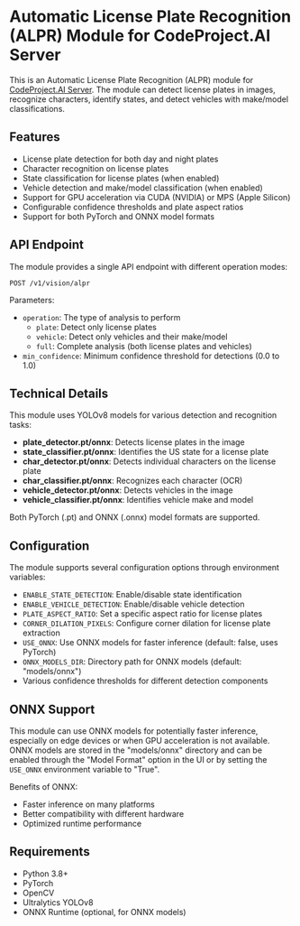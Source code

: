 # Automatic License Plate Recognition (ALPR) Module for CodeProject.AI Server

This is an Automatic License Plate Recognition (ALPR) module for [CodeProject.AI Server](https://www.codeproject.com/Articles/5322557/CodeProject-AI-Server-AI-the-easy-way). The module can detect license plates in images, recognize characters, identify states, and detect vehicles with make/model classifications.

## Features

- License plate detection for both day and night plates
- Character recognition on license plates
- State classification for license plates (when enabled)
- Vehicle detection and make/model classification (when enabled)
- Support for GPU acceleration via CUDA (NVIDIA) or MPS (Apple Silicon)
- Configurable confidence thresholds and plate aspect ratios
- Support for both PyTorch and ONNX model formats

## API Endpoint

The module provides a single API endpoint with different operation modes:

```
POST /v1/vision/alpr
```

Parameters:
- `operation`: The type of analysis to perform
  - `plate`: Detect only license plates
  - `vehicle`: Detect only vehicles and their make/model
  - `full`: Complete analysis (both license plates and vehicles)
- `min_confidence`: Minimum confidence threshold for detections (0.0 to 1.0)

## Technical Details

This module uses YOLOv8 models for various detection and recognition tasks:

- **plate_detector.pt/onnx**: Detects license plates in the image
- **state_classifier.pt/onnx**: Identifies the US state for a license plate
- **char_detector.pt/onnx**: Detects individual characters on the license plate
- **char_classifier.pt/onnx**: Recognizes each character (OCR)
- **vehicle_detector.pt/onnx**: Detects vehicles in the image
- **vehicle_classifier.pt/onnx**: Identifies vehicle make and model

Both PyTorch (.pt) and ONNX (.onnx) model formats are supported.

## Configuration

The module supports several configuration options through environment variables:

- `ENABLE_STATE_DETECTION`: Enable/disable state identification
- `ENABLE_VEHICLE_DETECTION`: Enable/disable vehicle detection
- `PLATE_ASPECT_RATIO`: Set a specific aspect ratio for license plates
- `CORNER_DILATION_PIXELS`: Configure corner dilation for license plate extraction
- `USE_ONNX`: Use ONNX models for faster inference (default: false, uses PyTorch)
- `ONNX_MODELS_DIR`: Directory path for ONNX models (default: "models/onnx")
- Various confidence thresholds for different detection components

## ONNX Support

This module can use ONNX models for potentially faster inference, especially on edge devices or when GPU acceleration is not available. ONNX models are stored in the "models/onnx" directory and can be enabled through the "Model Format" option in the UI or by setting the `USE_ONNX` environment variable to "True".

Benefits of ONNX:
- Faster inference on many platforms
- Better compatibility with different hardware
- Optimized runtime performance

## Requirements

- Python 3.8+ 
- PyTorch
- OpenCV
- Ultralytics YOLOv8
- ONNX Runtime (optional, for ONNX models)
